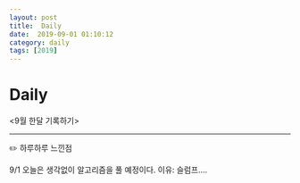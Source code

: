 ```yaml
---
layout: post
title:  Daily
date:  2019-09-01 01:10:12
category: daily
tags: [2019]
---
```


# Daily

<9월 한달 기록하기>

------

✏️ 하루하루 느낀점

9/1 오늘은 생각없이 알고리즘을 풀 예정이다.
이유: 슬럼프....